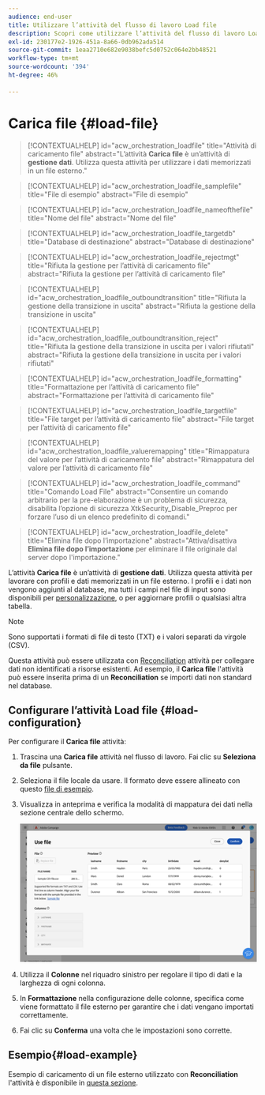 ```yaml
---
audience: end-user
title: Utilizzare l’attività del flusso di lavoro Load file
description: Scopri come utilizzare l’attività del flusso di lavoro Load file
exl-id: 230177e2-1926-451a-8a66-0db962ada514
source-git-commit: 1eaa2710e682e9038befc5d0752c064e2bb48521
workflow-type: tm+mt
source-wordcount: '394'
ht-degree: 46%

---
```


# Carica file {#load-file}

>[!CONTEXTUALHELP]
>id="acw_orchestration_loadfile"
>title="Attività di caricamento file"
>abstract="L’attività **Carica file** è un’attività di **gestione dati**. Utilizza questa attività per utilizzare i dati memorizzati in un file esterno."

>[!CONTEXTUALHELP]
>id="acw_orchestration_loadfile_samplefile"
>title="File di esempio"
>abstract="File di esempio"

>[!CONTEXTUALHELP]
>id="acw_orchestration_loadfile_nameofthefile"
>title="Nome del file"
>abstract="Nome del file"

>[!CONTEXTUALHELP]
>id="acw_orchestration_loadfile_targetdb"
>title="Database di destinazione"
>abstract="Database di destinazione"

>[!CONTEXTUALHELP]
>id="acw_orchestration_loadfile_rejectmgt"
>title="Rifiuta la gestione per l’attività di caricamento file"
>abstract="Rifiuta la gestione per l’attività di caricamento file"

>[!CONTEXTUALHELP]
>id="acw_orchestration_loadfile_outboundtransition"
>title="Rifiuta la gestione della transizione in uscita"
>abstract="Rifiuta la gestione della transizione in uscita"

>[!CONTEXTUALHELP]
>id="acw_orchestration_loadfile_outboundtransition_reject"
>title="Rifiuta la gestione della transizione in uscita per i valori rifiutati"
>abstract="Rifiuta la gestione della transizione in uscita per i valori rifiutati"

>[!CONTEXTUALHELP]
>id="acw_orchestration_loadfile_formatting"
>title="Formattazione per l’attività di caricamento file"
>abstract="Formattazione per l’attività di caricamento file"

>[!CONTEXTUALHELP]
>id="acw_orchestration_loadfile_targetfile"
>title="File target per l’attività di caricamento file"
>abstract="File target per l’attività di caricamento file"

>[!CONTEXTUALHELP]
>id="acw_orchestration_loadfile_valueremapping"
>title="Rimappatura del valore per l’attività di caricamento file"
>abstract="Rimappatura del valore per l’attività di caricamento file"

>[!CONTEXTUALHELP]
>id="acw_orchestration_loadfile_command"
>title="Comando Load File"
>abstract="Consentire un comando arbitrario per la pre-elaborazione è un problema di sicurezza, disabilita l’opzione di sicurezza XtkSecurity_Disable_Preproc per forzare l’uso di un elenco predefinito di comandi."

>[!CONTEXTUALHELP]
>id="acw_orchestration_loadfile_delete"
>title="Elimina file dopo l’importazione"
>abstract="Attiva/disattiva **Elimina file dopo l’importazione** per eliminare il file originale dal server dopo l&#39;importazione."

L’attività **Carica file** è un’attività di **gestione dati**. Utilizza questa attività per lavorare con profili e dati memorizzati in un file esterno. I profili e i dati non vengono aggiunti al database, ma tutti i campi nel file di input sono disponibili per [personalizzazione](../../personalization/gs-personalization.md), o per aggiornare profili o qualsiasi altra tabella.

>[!NOTE]
>Sono supportati i formati di file di testo (TXT) e i valori separati da virgole (CSV).

Questa attività può essere utilizzata con [Reconciliation](reconciliation.md) attività per collegare dati non identificati a risorse esistenti. Ad esempio, il **Carica file** l&#39;attività può essere inserita prima di un **Reconciliation** se importi dati non standard nel database.

## Configurare l’attività Load file {#load-configuration}

Per configurare il **Carica file** attività:

1. Trascina una **Carica file** attività nel flusso di lavoro. Fai clic su **Seleziona da file** pulsante.

1. Seleziona il file locale da usare. Il formato deve essere allineato con questo [file di esempio](../../audience/file-audience.md#sample-file).

1. Visualizza in anteprima e verifica la modalità di mappatura dei dati nella sezione centrale dello schermo.

   ![](../assets/load-file.png)

1. Utilizza il **Colonne** nel riquadro sinistro per regolare il tipo di dati e la larghezza di ogni colonna.

1. In **Formattazione** nella configurazione delle colonne, specifica come viene formattato il file esterno per garantire che i dati vengano importati correttamente.

1. Fai clic su **Conferma** una volta che le impostazioni sono corrette.

## Esempio{#load-example}

Esempio di caricamento di un file esterno utilizzato con **Reconciliation** l&#39;attività è disponibile in [questa sezione](reconciliation.md#reconciliation-example).
